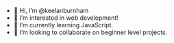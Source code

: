 - 👋 Hi, I’m @keelanburnham
- 👀 I’m interested in web development!
- 🌱 I’m currently learning JavaScript.
- 💞️ I’m looking to collaborate on beginner level projects.
